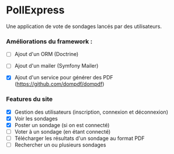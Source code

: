 # PollExpress

Une application de vote de sondages lancés par des utilisateurs.

### Améliorations du framework :
- [ ] Ajout d'un ORM (Doctrine)
- [ ] Ajout d'un mailer (Symfony Mailer)
- [x] Ajout d'un service pour générer des PDF (https://github.com/dompdf/dompdf)


### Features du site
- [x] Gestion des utilisateurs (inscription, connexion et déconnexion)
- [x] Voir les sondages
- [x] Poster un sondage (si on est connecté)
- [ ] Voter à un sondage (en étant connecté)
- [ ] Télécharger les résultats d'un sondage au format PDF
- [ ] Rechercher un ou plusieurs sondages
